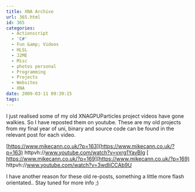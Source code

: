 ```yaml
---
title: XNA Archive
url: 365.html
id: 365
categories:
  - Actionscript
  - 'C#'
  - Fun &amp; Videos
  - HLSL
  - J2ME
  - Misc
  - photos personal
  - Programming
  - Projects
  - Websites
  - XNA
date: 2009-03-11 09:39:15
tags:
---
```


I just realised some of my old XNAGPUParticles project videos have gone walkies. So I have reposted them on youtube. These are my old projects from my final year of uni, binary and source code can be found in the relevant post for each video.

<!-- more -->

[https://www.mikecann.co.uk/?p=163](https://www.mikecann.co.uk/?p=163)
httpvh://www.youtube.com/watch?v=vxrg1YavBIg
[
https://www.mikecann.co.uk/?p=169](https://www.mikecann.co.uk/?p=169)
httpvh://www.youtube.com/watch?v=3wdIiCCAb9U

I have another reason for these old re-posts, something a little more flash orientated.. Stay tuned for more info ;)
